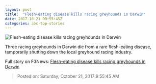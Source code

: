 ```yaml
---
layout: post
title:  "Flesh-eating disease kills racing greyhounds in Darwin"
date: 2017-10-21 09:55:45Z
categories: abc-top-stories
---
```


![Flesh-eating disease kills racing greyhounds in Darwin](http://www.abc.net.au/news/image/9073472-1x1-700x700.jpg)

Three racing greyhounds in Darwin die from a rare flesh-eating disease, temporarily shutting down the local greyhound racing industry.


Full story on F3News: [Flesh-eating disease kills racing greyhounds in Darwin](http://www.f3nws.com/n/hEGWPD)

> Posted on: Saturday, October 21, 2017 9:55:45 AM

